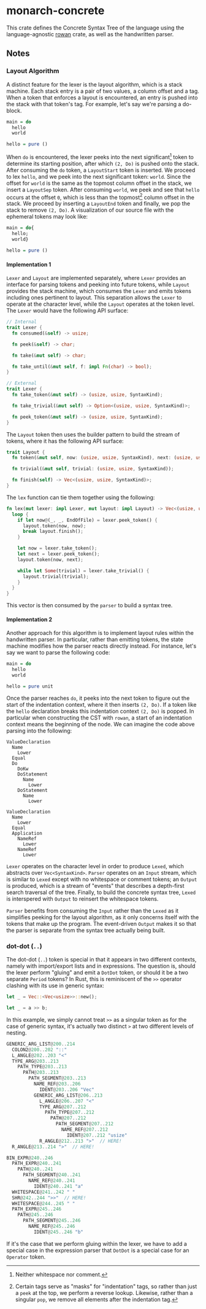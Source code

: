 # monarch-concrete
This crate defines the Concrete Syntax Tree of the language using the language-agnostic [rowan](https://crates.io/crates/rowan) crate, as well as the handwritten parser.

## Notes

### Layout Algorithm

A distinct feature for the lexer is the layout algorithm, which is a stack machine. Each stack entry is a pair of two values, a column offset and a tag. When a token that enforces a layout is encountered, an entry is pushed into the stack with that token's tag. For example, let's say we're parsing a do-block.

```hs
main = do
  hello
  world

hello = pure ()
```

When `do` is encountered, the lexer peeks into the next significant[^1] token to determine its starting position, after which `(2, Do)` is pushed onto the stack. After consuming the `do` token, a `LayoutStart` token is inserted. We proceed to lex `hello`, and we peek into the next significant token: `world`. Since the offset for `world` is the same as the topmost column offset in the stack, we insert a `LayoutSep` token. After consuming `world`, we peek and see that `hello` occurs at the offset `0`, which is less than the topmost[^2] column offset in the stack. We proceed by inserting a `LayoutEnd` token and finally, we pop the stack to remove `(2, Do)`. A visualization of our source file with the ephemeral tokens may look like:

```hs
main = do{
  hello;
  world}

hello = pure ()
```

[^1]: Neither whitespace nor comment.
[^2]: Certain tags serve as "masks" for "indentation" tags, so rather than just a `peek` at the top, we perform a reverse lookup. Likewise, rather than a singular `pop`, we remove all elements after the indentation tag.

#### Implementation 1

`Lexer` and `Layout` are implemented separately, where `Lexer` provides an interface for parsing tokens and peeking into future tokens, while `Layout` provides the stack machine, which consumes the `Lexer` and emits tokens including ones pertinent to layout. This separation allows the `Lexer` to operate at the character level, while the `Layout` operates at the token level. The `Lexer` would have the following API surface:

```rs
// Internal
trait Lexer {
  fn consumed(&self) -> usize;

  fn peek(&self) -> char;

  fn take(&mut self) -> char;

  fn take_until(&mut self, f: impl Fn(char) -> bool);
}

// External
trait Lexer {
  fn take_token(&mut self) -> (usize, usize, SyntaxKind);

  fn take_trivial(&mut self) -> Option<(usize, usize, SyntaxKind)>;

  fn peek_token(&mut self) -> (usize, usize, SyntaxKind);
}
```

The `Layout` token then uses the builder pattern to build the stream of tokens, where it has the following API surface:

```rs
trait Layout {
  fn token(&mut self, now: (usize, usize, SyntaxKind), next: (usize, usize, SyntaxKind));

  fn trivial(&mut self, trivial: (usize, usize, SyntaxKind));

  fn finish(self) -> Vec<(usize, usize, SyntaxKind)>;
}
```

The `lex` function can tie them together using the following:

```rs
fn lex(mut lexer: impl Lexer, mut layout: impl Layout) -> Vec<(usize, usize, SyntaxKind)> {
  loop {
    if let now@(_, _, EndOfFile) = lexer.peek_token() {
      layout.token(now, now);
      break layout.finish();
    }

    let now = lexer.take_token();
    let next = lexer.peek_token();
    layout.token(now, next);

    while let Some(trivial) = lexer.take_trivial() {
      layout.trivial(trivial);
    }
  }
}
```

This vector is then consumed by the `parser` to build a syntax tree.

#### Implementation 2

Another approach for this algorithm is to implement layout rules within the handwritten parser. In particular, rather than emitting tokens, the state machine modifies how the parser reacts directly instead. For instance, let's say we want to parse the following code:

```hs
main = do
  hello
  world

hello = pure unit
```

Once the parser reaches `do`, it peeks into the next token to figure out the start of the indentation context, where it then inserts `(2, Do)`. If a token like the `hello` declaration breaks this indentation context `(2, Do)` is popped. In particular when constructing the CST with `rowan`, a start of an indentation context means the beginning of the node. We can imagine the code above parsing into the following:

```
ValueDeclaration
  Name
    Lower
  Equal
  Do
    DoKw
    DoStatement
      Name
        Lower
    DoStatement
      Name
        Lower

ValueDeclaration
  Name
    Lower
  Equal
  Application
    NameRef
      Lower
    NameRef
      Lower
```

`Lexer` operates on the character level in order to produce `Lexed`, which abstracts over `Vec<SyntaxKind>`. `Parser` operates on an `Input` stream, which is similar to `Lexed` except with no whitespace or comment tokens; an `Output` is produced, which is a stream of "events" that describes a depth-first search traversal of the tree. Finally, to build the concrete syntax tree, `Lexed` is interspered with `Output` to reinsert the whitespace tokens.

`Parser` benefits from consuming the `Input` rather than the `Lexed` as it simplifies peeking for the layout algorithm, as it only concerns itself with the tokens that make up the program. The event-driven `Output` makes it so that the parser is separate from the syntax tree actually being built.

### dot-dot (`..`)

The dot-dot (`..`) token is special in that it appears in two different contexts, namely with import/export lists and in expressions. The question is, should the lexer perform "gluing" and emit a `DotDot` token, or should it be a two separate `Period` tokens? In Rust, this is reminiscent of the `>>` operator clashing with its use in generic syntax:

```rs
let _ = Vec::<Vec<usize>>::new();

let _ = a >> b;
```

In this example, we simply cannot treat `>>` as a singular token as for the case of generic syntax, it's actually two distinct `>` at two different levels of nesting.

```rs
GENERIC_ARG_LIST@200..214
  COLON2@200..202 "::"
  L_ANGLE@202..203 "<"
  TYPE_ARG@203..213
    PATH_TYPE@203..213
      PATH@203..213
        PATH_SEGMENT@203..213
          NAME_REF@203..206
            IDENT@203..206 "Vec"
          GENERIC_ARG_LIST@206..213
            L_ANGLE@206..207 "<"
            TYPE_ARG@207..212
              PATH_TYPE@207..212
                PATH@207..212
                  PATH_SEGMENT@207..212
                    NAME_REF@207..212
                      IDENT@207..212 "usize"
            R_ANGLE@212..213 ">"  // HERE!
  R_ANGLE@213..214 ">"  // HERE!

BIN_EXPR@240..246
  PATH_EXPR@240..241
    PATH@240..241
      PATH_SEGMENT@240..241
        NAME_REF@240..241
          IDENT@240..241 "a"
  WHITESPACE@241..242 " "
  SHR@242..244 ">>"  // HERE!
  WHITESPACE@244..245 " "
  PATH_EXPR@245..246
    PATH@245..246
      PATH_SEGMENT@245..246
        NAME_REF@245..246
          IDENT@245..246 "b"
```

If it's the case that we perform gluing within the lexer, we have to add a special case in the expression parser that `DotDot` is a special case for an `Operator` token.
